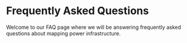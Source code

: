 <div class="page-headers">
<h1>Frequently Asked Questions</h1>
</div>

Welcome to our FAQ page where we will be answering frequently asked questions about mapping power infrastructure. 